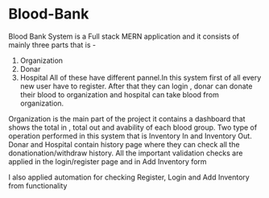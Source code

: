 # Blood-Bank

Blood Bank System is a Full stack MERN application and it consists of mainly three parts that is -

1. Organization
2. Donar
3. Hospital
All of these have different pannel.In this system first of all every new user have to register. After that they can login , donar can donate their blood to organization and hospital can take blood from organization.

Organization is the main part of the project it contains a dashboard that shows the total in , total out and avability of each blood group. Two type of operation performed in this system that is Inventory In and Inventory Out. Donar and Hospital contain history page where they can check all the donationation/withdraw history. All the important validation checks are applied in the login/register page and in Add Inventory form

I also applied automation for checking Register, Login and Add Inventory from functionality
